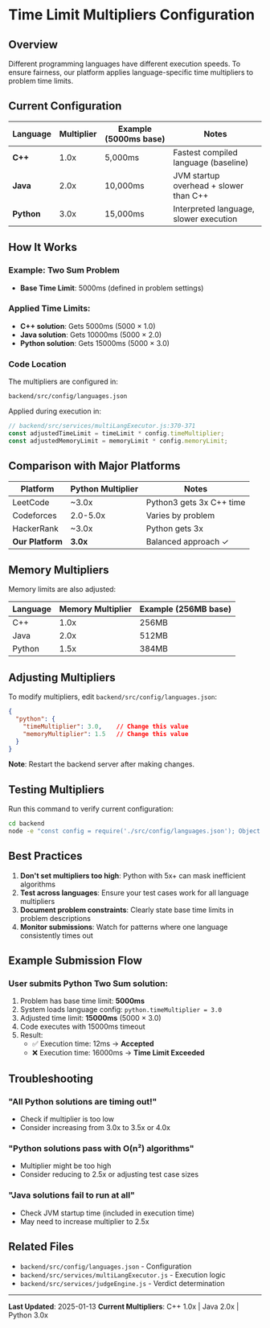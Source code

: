 # Time Limit Multipliers Configuration

## Overview
Different programming languages have different execution speeds. To ensure fairness, our platform applies language-specific time multipliers to problem time limits.

## Current Configuration

| Language | Multiplier | Example (5000ms base) | Notes |
|----------|------------|----------------------|-------|
| **C++**    | 1.0x       | 5,000ms              | Fastest compiled language (baseline) |
| **Java**   | 2.0x       | 10,000ms             | JVM startup overhead + slower than C++ |
| **Python** | 3.0x       | 15,000ms             | Interpreted language, slower execution |

## How It Works

### Example: Two Sum Problem
- **Base Time Limit**: 5000ms (defined in problem settings)

### Applied Time Limits:
- **C++ solution**: Gets 5000ms (5000 × 1.0)
- **Java solution**: Gets 10000ms (5000 × 2.0)
- **Python solution**: Gets 15000ms (5000 × 3.0)

### Code Location
The multipliers are configured in:
```
backend/src/config/languages.json
```

Applied during execution in:
```javascript
// backend/src/services/multiLangExecutor.js:370-371
const adjustedTimeLimit = timeLimit * config.timeMultiplier;
const adjustedMemoryLimit = memoryLimit * config.memoryLimit;
```

## Comparison with Major Platforms

| Platform    | Python Multiplier | Notes |
|-------------|-------------------|-------|
| LeetCode    | ~3.0x             | Python3 gets 3x C++ time |
| Codeforces  | 2.0-5.0x          | Varies by problem |
| HackerRank  | ~3.0x             | Python gets 3x |
| **Our Platform** | **3.0x**     | Balanced approach ✓ |

## Memory Multipliers

Memory limits are also adjusted:

| Language | Memory Multiplier | Example (256MB base) |
|----------|-------------------|---------------------|
| C++      | 1.0x              | 256MB               |
| Java     | 2.0x              | 512MB               |
| Python   | 1.5x              | 384MB               |

## Adjusting Multipliers

To modify multipliers, edit `backend/src/config/languages.json`:

```json
{
  "python": {
    "timeMultiplier": 3.0,    // Change this value
    "memoryMultiplier": 1.5   // Change this value
  }
}
```

**Note**: Restart the backend server after making changes.

## Testing Multipliers

Run this command to verify current configuration:

```bash
cd backend
node -e "const config = require('./src/config/languages.json'); Object.entries(config).forEach(([lang, c]) => { if (c.timeMultiplier) console.log(lang + ': ' + c.timeMultiplier + 'x'); });"
```

## Best Practices

1. **Don't set multipliers too high**: Python with 5x+ can mask inefficient algorithms
2. **Test across languages**: Ensure your test cases work for all language multipliers
3. **Document problem constraints**: Clearly state base time limits in problem descriptions
4. **Monitor submissions**: Watch for patterns where one language consistently times out

## Example Submission Flow

### User submits Python Two Sum solution:
1. Problem has base time limit: **5000ms**
2. System loads language config: `python.timeMultiplier = 3.0`
3. Adjusted time limit: **15000ms** (5000 × 3.0)
4. Code executes with 15000ms timeout
5. Result:
   - ✅ Execution time: 12ms → **Accepted**
   - ❌ Execution time: 16000ms → **Time Limit Exceeded**

## Troubleshooting

### "All Python solutions are timing out!"
- Check if multiplier is too low
- Consider increasing from 3.0x to 3.5x or 4.0x

### "Python solutions pass with O(n²) algorithms"
- Multiplier might be too high
- Consider reducing to 2.5x or adjusting test case sizes

### "Java solutions fail to run at all"
- Check JVM startup time (included in execution time)
- May need to increase multiplier to 2.5x

## Related Files

- `backend/src/config/languages.json` - Configuration
- `backend/src/services/multiLangExecutor.js` - Execution logic
- `backend/src/services/judgeEngine.js` - Verdict determination

---

**Last Updated**: 2025-01-13
**Current Multipliers**: C++ 1.0x | Java 2.0x | Python 3.0x

